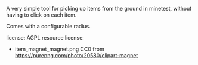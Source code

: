 A very simple tool for picking up items from the ground in minetest, 
without having to click on each item. 

Comes with a configurable radius.

license: AGPL
resource license:
* item_magnet_magnet.png CC0 from https://purepng.com/photo/20580/clipart-magnet
